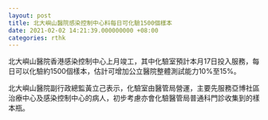 ```yaml
---
layout: post
title: 北大嶼山醫院感染控制中心料每日可化驗1500個樣本
date: 2021-02-02 14:21:39.000000000 +08:00
categories: rthk
---
```


北大嶼山醫院香港感染控制中心上月竣工，其中化驗室預計本月17日投入服務，每日可以化驗約1500個樣本，估計可增加公立醫院整體測試能力10%至15%。

北大嶼山醫院副行政總監黃立己表示，化驗室由醫管局營運，主要先服務亞博社區治療中心及感染控制中心的病人，初步考慮亦會化驗醫管局普通科門診收集到的樣本瓶。
